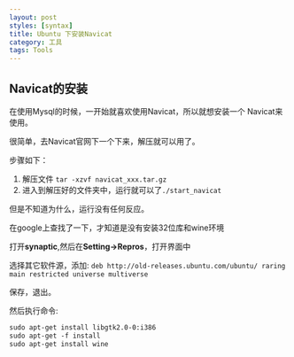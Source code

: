 ```yaml
---
layout: post
styles: [syntax]
title: Ubuntu 下安装Navicat
category: 工具
tags: Tools
---
```


## Navicat的安装

在使用Mysql的时候，一开始就喜欢使用Navicat，所以就想安装一个
Navicat来使用。

很简单，去Navicat官网下一个下来，解压就可以用了。

步骤如下：

1.  解压文件
 `tar -xzvf navicat_xxx.tar.gz`
2. 进入到解压好的文件夹中，运行就可以了`./start_navicat`

但是不知道为什么，运行没有任何反应。

在google上查找了一下，才知道是没有安装32位库和wine环境

打开**synaptic**,然后在**Setting->Repros**，打开界面中

选择其它软件源，添加:
`deb http://old-releases.ubuntu.com/ubuntu/ raring main restricted universe multiverse`

保存，退出。

然后执行命令:

```xml
sudo apt-get install libgtk2.0-0:i386
sudo apt-get -f install
sudo apt-get install wine
```
